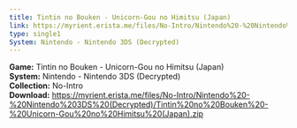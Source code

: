 ```yaml
---
title: Tintin no Bouken - Unicorn-Gou no Himitsu (Japan)
link: https://myrient.erista.me/files/No-Intro/Nintendo%20-%20Nintendo%203DS%20(Decrypted)/Tintin%20no%20Bouken%20-%20Unicorn-Gou%20no%20Himitsu%20(Japan).zip
type: single1
System: Nintendo - Nintendo 3DS (Decrypted)
---
```

<b>Game:</b> Tintin no Bouken - Unicorn-Gou no Himitsu (Japan)<br>
<b>System:</b> Nintendo - Nintendo 3DS (Decrypted)<br>
<b>Collection:</b> No-Intro<br>
<b>Download:</b> https://myrient.erista.me/files/No-Intro/Nintendo%20-%20Nintendo%203DS%20(Decrypted)/Tintin%20no%20Bouken%20-%20Unicorn-Gou%20no%20Himitsu%20(Japan).zip